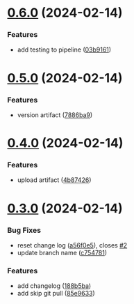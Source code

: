 # [0.6.0](https://github.com/rumath/greetings-ci/compare/v0.5.0...v0.6.0) (2024-02-14)


### Features

* add testing to pipeline ([03b9161](https://github.com/rumath/greetings-ci/commit/03b916103ccc5349c148e1f8751040c33f498107))



# [0.5.0](https://github.com/rumath/greetings-ci/compare/v0.4.0...v0.5.0) (2024-02-14)


### Features

* version artifact ([7886ba9](https://github.com/rumath/greetings-ci/commit/7886ba9225ce7c72e93d7c473315d1f38cc0afa1))



# [0.4.0](https://github.com/rumath/greetings-ci/compare/v0.3.0...v0.4.0) (2024-02-14)


### Features

* upload artifact ([4b87426](https://github.com/rumath/greetings-ci/commit/4b874266df3314c62012602bf4e9f86b284e9b30))



# [0.3.0](https://github.com/rumath/greetings-ci/compare/188b5baa55fa232e25fb36e5d9d2735fb6c3c17d...v0.3.0) (2024-02-14)


### Bug Fixes

* reset change log ([a56f0e5](https://github.com/rumath/greetings-ci/commit/a56f0e5e3af4918df399eea504db3118fe2cac2c)), closes [#2](https://github.com/rumath/greetings-ci/issues/2)
* update branch name ([c754781](https://github.com/rumath/greetings-ci/commit/c754781ffb7d6fe27d524131a0e5ed98b9a9ef42))


### Features

* add changelog ([188b5ba](https://github.com/rumath/greetings-ci/commit/188b5baa55fa232e25fb36e5d9d2735fb6c3c17d))
* add skip git pull ([85e9633](https://github.com/rumath/greetings-ci/commit/85e9633c3882cbe741aef67d047b1082c0aca0bc))



